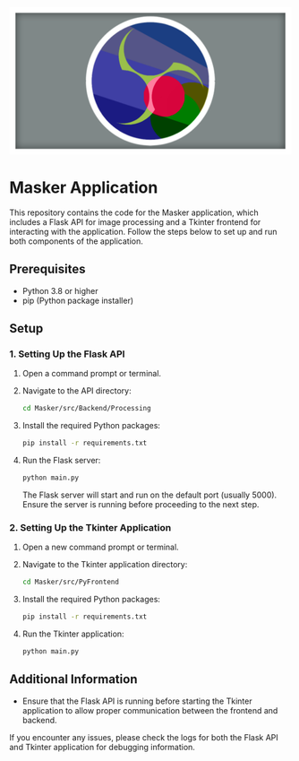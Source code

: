 ![alt text](https://github.com/JEmmanuelOR350/Masker/blob/973bdc3c3c0c7bdfc3965cf550f34748b8c53d60/src/Proyecto%20nuevo.png)
# Masker Application

This repository contains the code for the Masker application, which includes a Flask API for image processing and a Tkinter frontend for interacting with the application. Follow the steps below to set up and run both components of the application.

## Prerequisites

- Python 3.8 or higher
- pip (Python package installer)

## Setup

### 1. Setting Up the Flask API

1. Open a command prompt or terminal.
2. Navigate to the API directory:

    ```sh
    cd Masker/src/Backend/Processing
    ```

3. Install the required Python packages:

    ```sh
    pip install -r requirements.txt
    ```

4. Run the Flask server:

    ```sh
    python main.py
    ```

    The Flask server will start and run on the default port (usually 5000). Ensure the server is running before proceeding to the next step.

### 2. Setting Up the Tkinter Application

1. Open a new command prompt or terminal.
2. Navigate to the Tkinter application directory:

    ```sh
    cd Masker/src/PyFrontend
    ```

3. Install the required Python packages:

    ```sh
    pip install -r requirements.txt
    ```

4. Run the Tkinter application:

    ```sh
    python main.py
    ```

## Additional Information

- Ensure that the Flask API is running before starting the Tkinter application to allow proper communication between the frontend and backend.

If you encounter any issues, please check the logs for both the Flask API and Tkinter application for debugging information.
